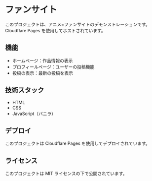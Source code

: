 # ファンサイト

このプロジェクトは、アニメ=ファンサイトのデモンストレーションです。
Cloudflare Pages を使用してホストされています。

## 機能

- ホームページ：作品情報の表示
- プロフィールページ：ユーザーの投稿機能
- 投稿の表示：最新の投稿を表示

## 技術スタック

- HTML
- CSS
- JavaScript（バニラ）

## デプロイ

このプロジェクトは Cloudflare Pages を使用してデプロイされています。

## ライセンス

このプロジェクトは MIT ライセンスの下で公開されています。
